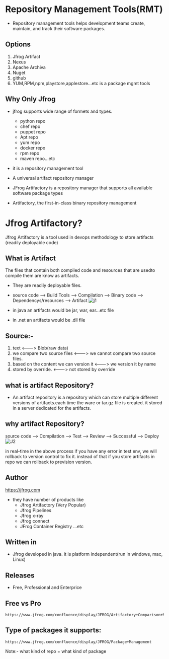 Repository Management Tools(RMT)
================================
 - Repository management tools helps development teams create, maintain, and track their software packages.

Options
-------
1. Jfrog Artifact
2. Nexus
3. Apache Archiva
4. Nuget
5. github
6. YUM,RPM,npm,playstore,applestore...etc is a package mgmt tools

Why Only Jfrog
--------------
- jfrog supports wide range of formets and types.   
     - python repo
     - chef repo
     - puppet repo
     - Apt repo
     - yum repo
     - docker repo
     - rpm repo
     - maven repo...etc

- it is a repository management tool
- A universal artifact repository manager
- JFrog Artifactory is a repository manager that supports all available software package types
- Artifactory, the first-in-class binary repository management

Jfrog Artifactory?
==================
Jfrog Artifactory is a tool used in devops methodology to store artifacts (readily deployable code)

What is Artifact
----------------
The files that contain both compiled code and resources that are usedto compile them are know as artifacts. 
- They are readily deployable files.
								     	
- source code  -->  Build Tools  -->  Compilation  -->  Binary code -->  Dependencys/resources -->  Artifact
   ![j1](https://user-images.githubusercontent.com/30006273/206735068-2754d38f-8948-4ec8-8fdf-fd8e4a16fe82.png)

- in java an artifacts would be jar, war, ear...etc file
- in .net an artifacts would be .dll file

Source:-
-------
1. text                    <--->    Blob(raw data)
2. we compare two source files   <--->   we cannot compare two source files.               
3. based on the content we can version it   <--->   we version it by name
4. stored by override.         <--->   not stored by override

 								    	 
what is artifact Repository?
----------------------------
- An artifact repository is a repository which can store multiple different versions of artifacts.each
  time the ware or tar.gz file is created. it stored in a server dedicated for the artifacts.

why artifact Repository?
------------------------

 source code  --> Compilation  -->  Test  -->  Review  -->  Successful  -->  Deploy
   ![J2](https://user-images.githubusercontent.com/30006273/206735136-fe1d3d86-b00d-4696-b1ad-877296f44c6a.png)

in real-time in the above process if you have any error in test env, we will rollback to version control to fix it. instead of that if you store artifacts in repo we can rollback to prevision version.

Author
------
https://jfrog.com
- they have number of products like 
    - Jfrog Artifactory (Very Popular)
    - Jfrog Pipelines
    - Jfrog x-ray
    - Jfrog connect
    - JFrog Container Registry ...etc
 
Written in
------------
- Jfrog developed in java. it is platform independent(run in windows, mac, Linux)

Releases
--------
- Free, Professional and Enterprice

Free  vs  Pro
-------------
	https://www.jfrog.com/confluence/display/JFROG/Artifactory+Comparison+Matrix

Type of packages it supports:
-----------------------------
	https://www.jfrog.com/confluence/display/JFROG/Package+Management
Note:- what kind of repo = what kind of package

